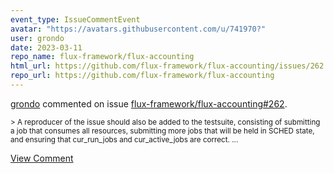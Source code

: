 ```yaml
---
event_type: IssueCommentEvent
avatar: "https://avatars.githubusercontent.com/u/741970?"
user: grondo
date: 2023-03-11
repo_name: flux-framework/flux-accounting
html_url: https://github.com/flux-framework/flux-accounting/issues/262
repo_url: https://github.com/flux-framework/flux-accounting
---
```


<a href='https://github.com/grondo' target='_blank'>grondo</a> commented on issue <a href='https://github.com/flux-framework/flux-accounting/issues/262' target='_blank'>flux-framework/flux-accounting#262</a>.

<small>> A reproducer of the issue should also be added to the testsuite, consisting of submitting a job that consumes all resources, submitting more jobs that will be held in SCHED state, and ensuring that cur_run_jobs and cur_active_jobs are correct....</small>

<a href='https://github.com/flux-framework/flux-accounting/issues/262' target='_blank'>View Comment</a>